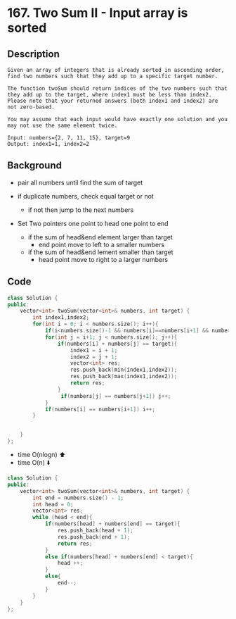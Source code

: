 # 167. Two Sum II - Input array is sorted
## Description
```
Given an array of integers that is already sorted in ascending order, find two numbers such that they add up to a specific target number.

The function twoSum should return indices of the two numbers such that they add up to the target, where index1 must be less than index2. Please note that your returned answers (both index1 and index2) are not zero-based.

You may assume that each input would have exactly one solution and you may not use the same element twice.

Input: numbers={2, 7, 11, 15}, target=9
Output: index1=1, index2=2
```
## Background
* pair all numbers until find the sum of target
* if duplicate numbers, check equal target or not
  * if not then jump to the next numbers

* Set Two pointers one point to head one point to end
  * if the sum of head&end element larger than target
      * end point move to left to a smaller numbers
  * if the sum of head&end lement smaller than target
      * head point move to right to a larger numbers


## Code

```c++
class Solution {
public:
    vector<int> twoSum(vector<int>& numbers, int target) {
        int index1,index2;
        for(int i = 0; i < numbers.size(); i++){
            if(i<numbers.size()-1 && numbers[i]==numbers[i+1] && numbers[i]*2 != target) i++;
            for(int j = i+1; j < numbers.size(); j++){
                if(numbers[i] + numbers[j] == target){
                    index1 = i + 1;
                    index2 = j + 1;
                    vector<int> res;
        			res.push_back(min(index1,index2));
       				res.push_back(max(index1,index2));
       				return res;
                }
                 if(numbers[j] == numbers[j+1]) j++;
            }
            if(numbers[i] == numbers[i+1]) i++;
        }


    }
};
```
* time O(nlogn) :arrow_up:
* time O(n) :arrow_down:
```c++
class Solution {
public:
    vector<int> twoSum(vector<int>& numbers, int target) {
        int end = numbers.size() - 1;
        int head = 0;
        vector<int> res;
        while (head < end){
            if(numbers[head] + numbers[end] == target){
                res.push_back(head + 1);
                res.push_back(end + 1);
                return res;
            }
            else if(numbers[head] + numbers[end] < target){
                head ++;
            }
            else{
                end--;
            }
        }
    }
};
```
